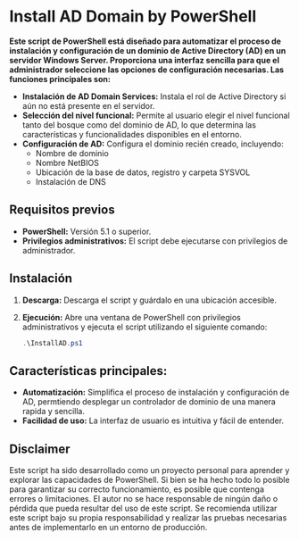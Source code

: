 # Install AD Domain by PowerShell
**Este script de PowerShell está diseñado para automatizar el proceso de instalación y configuración de un dominio de Active Directory (AD) en un servidor Windows Server. Proporciona una interfaz sencilla para que el administrador seleccione las opciones de configuración necesarias. Las funciones principales son:**
* **Instalación de AD Domain Services:** Instala el rol de Active Directory si aún no está presente en el servidor.
* **Selección del nivel funcional:** Permite al usuario elegir el nivel funcional tanto del bosque como del dominio de AD, lo que determina las características y funcionalidades disponibles en el entorno.
* **Configuración de AD:** Configura el dominio recién creado, incluyendo:
   * Nombre de dominio
   * Nombre NetBIOS
   * Ubicación de la base de datos, registro y carpeta SYSVOL
   * Instalación de DNS

## Requisitos previos

* **PowerShell:** Versión 5.1 o superior.
* **Privilegios administrativos:** El script debe ejecutarse con privilegios de administrador.

## Instalación

1. **Descarga:** Descarga el script y guárdalo en una ubicación accesible.
2. **Ejecución:** Abre una ventana de PowerShell con privilegios administrativos y ejecuta el script utilizando el siguiente comando:

   ```powershell
   .\InstallAD.ps1

## **Características principales:**

* **Automatización:** Simplifica el proceso de instalación y configuración de AD, permtiendo desplegar un controlador de dominio de una manera rapida y sencilla.
* **Facilidad de uso:** La interfaz de usuario es intuitiva y fácil de entender.

## Disclaimer
Este script ha sido desarrollado como un proyecto personal para aprender y explorar las capacidades de PowerShell. Si bien se ha hecho todo lo posible para garantizar su correcto funcionamiento, es posible que contenga errores o limitaciones. 
El autor no se hace responsable de ningún daño o pérdida que pueda resultar del uso de este script. Se recomienda utilizar este script bajo su propia responsabilidad y realizar las pruebas necesarias antes de implementarlo en un entorno de producción.

